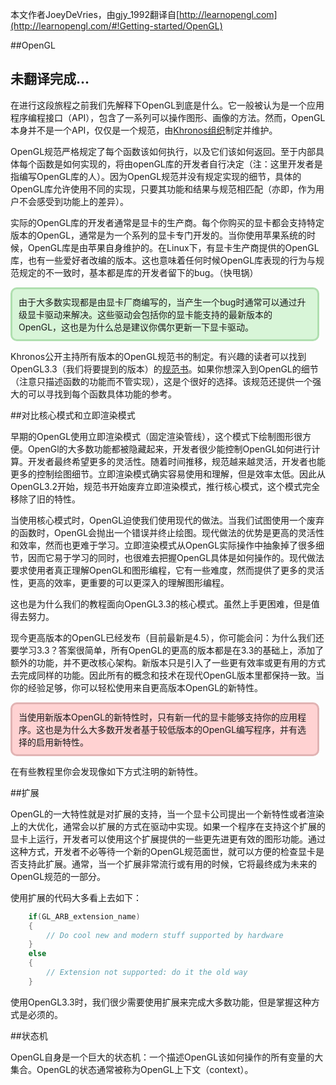 本文作者JoeyDeVries，由gjy_1992翻译自[http://learnopengl.com](http://learnopengl.com/#!Getting-started/OpenGL)

##OpenGL

未翻译完成...
---

在进行这段旅程之前我们先解释下OpenGL到底是什么。它一般被认为是一个应用程序编程接口（API），包含了一系列可以操作图形、画像的方法。然而，OpenGL本身并不是一个API，仅仅是一个规范，由[Khronos组织](http://www.khronos.org/)制定并维护。

OpenGL规范严格规定了每个函数该如何执行，以及它们该如何返回。至于内部具体每个函数是如何实现的，将由openGL库的开发者自行决定（注：这里开发者是指编写OpenGL库的人）。因为OpenGL规范并没有规定实现的细节，具体的OpenGL库允许使用不同的实现，只要其功能和结果与规范相匹配（亦即，作为用户不会感受到功能上的差异）。

实际的OpenGL库的开发者通常是显卡的生产商。每个你购买的显卡都会支持特定版本的OpenGL，通常是为一个系列的显卡专门开发的。当你使用苹果系统的时候，OpenGL库是由苹果自身维护的。在Linux下，有显卡生产商提供的OpenGL库，也有一些爱好者改编的版本。这也意味着任何时候OpenGL库表现的行为与规范规定的不一致时，基本都是库的开发者留下的bug。（快甩锅）


<div style="border:solid #AFDFAF;border-radius:10px;background-color:#D8F5D8;margin:10px 10px 10px 0px;padding:10px">
由于大多数实现都是由显卡厂商编写的，当产生一个bug时通常可以通过升级显卡驱动来解决。这些驱动会包括你的显卡能支持的最新版本的OpenGL，这也是为什么总是建议你偶尔更新一下显卡驱动。
</div>


Khronos公开主持所有版本的OpenGL规范书的制定。有兴趣的读者可以找到OpenGL3.3（我们将要提到的版本）的[规范书](https://www.opengl.org/registry/doc/glspec33.core.20100311.withchanges.pdf)。如果你想深入到OpenGL的细节（注意只描述函数的功能而不管实现），这是个很好的选择。该规范还提供一个强大的可以寻找到每个函数具体功能的参考。

##对比核心模式和立即渲染模式

早期的OpenGL使用立即渲染模式（固定渲染管线），这个模式下绘制图形很方便。OpenGl的大多数功能都被隐藏起来，开发者很少能控制OpenGL如何进行计算。开发者最终希望更多的灵活性。随着时间推移，规范越来越灵活，开发者也能更多的控制绘图细节。立即渲染模式确实容易使用和理解，但是效率太低。因此从OpenGL3.2开始，规范书开始废弃立即渲染模式，推行核心模式，这个模式完全移除了旧的特性。

当使用核心模式时，OpenGL迫使我们使用现代的做法。当我们试图使用一个废弃的函数时，OpenGL会抛出一个错误并终止绘图。现代做法的优势是更高的灵活性和效率，然而也更难于学习。立即渲染模式从OpenGL实际操作中抽象掉了很多细节，因而它易于学习的同时，也很难去把握OpenGL具体是如何操作的。现代做法要求使用者真正理解OpenGL和图形编程，它有一些难度，然而提供了更多的灵活性，更高的效率，更重要的可以更深入的理解图形编程。

这也是为什么我们的教程面向OpenGL3.3的核心模式。虽然上手更困难，但是值得去努力。

现今更高版本的OpenGL已经发布（目前最新是4.5），你可能会问：为什么我们还要学习3.3？答案很简单，所有OpenGL的更高的版本都是在3.3的基础上，添加了额外的功能，并不更改核心架构。新版本只是引入了一些更有效率或更有用的方式去完成同样的功能。因此所有的概念和技术在现代OpenGL版本里都保持一致。当你的经验足够，你可以轻松使用来自更高版本OpenGL的新特性。


<div style="border:solid #E1B3B3;border-radius:10px;background-color:#FFD2D2;margin:10px 10px 10px 0px;padding:10px">
当使用新版本OpenGL的新特性时，只有新一代的显卡能够支持你的应用程序。这也是为什么大多数开发者基于较低版本的OpenGL编写程序，并有选择的启用新特性。
</div>


在有些教程里你会发现像如下方式注明的新特性。

##扩展

OpenGL的一大特性就是对扩展的支持，当一个显卡公司提出一个新特性或者渲染上的大优化，通常会以扩展的方式在驱动中实现。如果一个程序在支持这个扩展的显卡上运行，开发者可以使用这个扩展提供的一些更先进更有效的图形功能。通过这种方式，开发者不必等待一个新的OpenGL规范面世，就可以方便的检查显卡是否支持此扩展。通常，当一个扩展非常流行或有用的时候，它将最终成为未来的OpenGL规范的一部分。

使用扩展的代码大多看上去如下：

```c++
	if(GL_ARB_extension_name)
	{
    	// Do cool new and modern stuff supported by hardware
	}
	else
	{
		// Extension not supported: do it the old way
	}
```

使用OpenGL3.3时，我们很少需要使用扩展来完成大多数功能，但是掌握这种方式是必须的。

##状态机

OpenGL自身是一个巨大的状态机：一个描述OpenGL该如何操作的所有变量的大集合。OpenGL的状态通常被称为OpenGL上下文（context）。